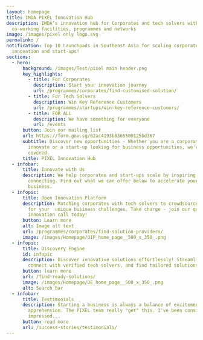 ```yaml
---
layout: homepage
title: IMDA PIXEL Innovation Hub
description: IMDA’s innovation hub for Corporates and tech solvers with
  co-working facilities, programmes and networks
image: /images/pixel only logo.svg
permalink: /
notification: Top 10 Launchpads in Southeast Asia for scaling corporate
  innovation and start-ups!
sections:
  - hero:
      background: /images/Test/pixel main header.png
      key_highlights:
        - title: For Corporates
          description: Start your innovation journey
          url: /programmes/corporates/find-customised-solution/
        - title: For Tech Solvers
          description: Win Key Reference Customers
          url: /programmes/startups/win-key-reference-customers/
        - title: FOR ALL
          description: We have something for everyone
          url: /events
      button: Join our mailing list
      url: https://form.gov.sg/62ac4193b8365500125bd367
      subtitle: Discover new opportunities - Whether you are a corporate looking to
        innovate or a start-up looking for business opportunities, we've got you
        covered.
      title: PIXEL Innovation Hub
  - infobar:
      title: Innovate with Us
      description: We help corporates and start-ups scale by inspiring, coaching and
        connecting. Find out what we can offer below to accelerate your
        business.
  - infopic:
      title: Open Innovation Platform
      description: Matching corporates with tech solvers to crowdsource for solutions
        for your  unique business challenges. Take charge - join our quarterly
        innovation call today!
      button: Learn more
      alt: Image alt text
      url: /programmes/corporates/find-solution-providers/
      image: /images/Homepage/OIP_home_page__500_x_350_.png
  - infopic:
      title: Discovery Engine
      id: infopic
      description: Discover innovative solutions effortlessly! Streamline your search,
        connect with verified tech solvers, and find tailored solutions.
      button: learn more
      url: /find-ready-solutions/
      image: /images/Homepage/DE_home_page__500_x_350_.png
      alt: Search bar
  - infobar:
      title: Testimonials
      description: Starting a business is always a balance of excitement and
        apprehension. The PIXEL team really "get" this. I've been consistently
        impressed...
      button: read more
      url: /success-stories/testimonials/
---
```

